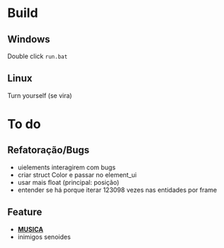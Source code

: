 # Build

## Windows
Double click `run.bat`

## Linux
Turn yourself (se vira)

# To do

## Refatoração/Bugs

- uielements interagirem com bugs
- criar struct Color e passar no element_ui
- usar mais float (principal: posição)
- entender se há porque iterar 123098 vezes nas entidades por frame

## Feature

- [**MUSICA**](https://www.youtube.com/watch?v=1rwAvUvvQzQ)
- inimigos senoides

